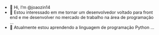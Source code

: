 - 👋 Hi, I’m @joaozin14
- 👀 Estou interessado em me tornar um desenvolvedor voltado para front end e me desenvolver no mercado de trabalho na área de programação ...
- 🌱 Atualmente estou aprendendo a linguagem de programação Python ...
